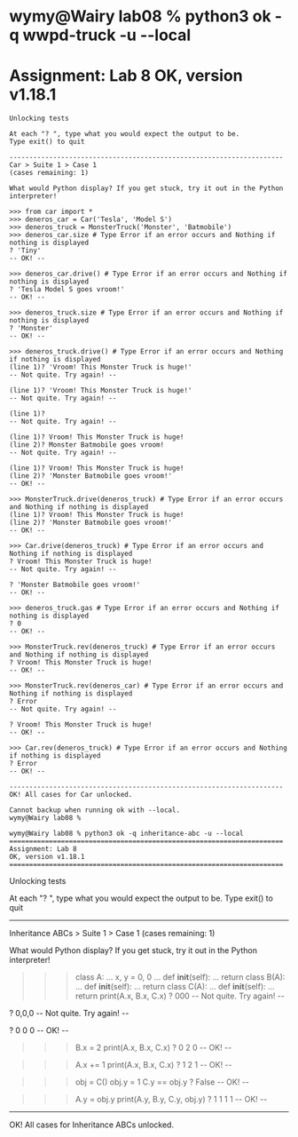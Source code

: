 wymy@Wairy lab08 % python3 ok -q wwpd-truck -u --local
=====================================================================
Assignment: Lab 8
OK, version v1.18.1
=====================================================================

~~~~~~~~~~~~~~~~~~~~~~~~~~~~~~~~~~~~~~~~~~~~~~~~~~~~~~~~~~~~~~~~~~~~~
Unlocking tests

At each "? ", type what you would expect the output to be.
Type exit() to quit

---------------------------------------------------------------------
Car > Suite 1 > Case 1
(cases remaining: 1)

What would Python display? If you get stuck, try it out in the Python
interpreter!

>>> from car import *
>>> deneros_car = Car('Tesla', 'Model S')
>>> deneros_truck = MonsterTruck('Monster', 'Batmobile')
>>> deneros_car.size # Type Error if an error occurs and Nothing if nothing is displayed
? 'Tiny'
-- OK! --

>>> deneros_car.drive() # Type Error if an error occurs and Nothing if nothing is displayed
? 'Tesla Model S goes vroom!'
-- OK! --

>>> deneros_truck.size # Type Error if an error occurs and Nothing if nothing is displayed
? 'Monster'
-- OK! --

>>> deneros_truck.drive() # Type Error if an error occurs and Nothing if nothing is displayed
(line 1)? 'Vroom! This Monster Truck is huge!'
-- Not quite. Try again! --

(line 1)? 'Vroom! This Monster Truck is huge!'
-- Not quite. Try again! --

(line 1)? 
-- Not quite. Try again! --

(line 1)? Vroom! This Monster Truck is huge!
(line 2)? Monster Batmobile goes vroom!
-- Not quite. Try again! --

(line 1)? Vroom! This Monster Truck is huge!
(line 2)? 'Monster Batmobile goes vroom!'
-- OK! --

>>> MonsterTruck.drive(deneros_truck) # Type Error if an error occurs and Nothing if nothing is displayed
(line 1)? Vroom! This Monster Truck is huge!
(line 2)? 'Monster Batmobile goes vroom!'
-- OK! --

>>> Car.drive(deneros_truck) # Type Error if an error occurs and Nothing if nothing is displayed
? Vroom! This Monster Truck is huge!
-- Not quite. Try again! --

? 'Monster Batmobile goes vroom!'
-- OK! --

>>> deneros_truck.gas # Type Error if an error occurs and Nothing if nothing is displayed
? 0
-- OK! --

>>> MonsterTruck.rev(deneros_truck) # Type Error if an error occurs and Nothing if nothing is displayed
? Vroom! This Monster Truck is huge!
-- OK! --

>>> MonsterTruck.rev(deneros_car) # Type Error if an error occurs and Nothing if nothing is displayed
? Error
-- Not quite. Try again! --

? Vroom! This Monster Truck is huge!
-- OK! --

>>> Car.rev(deneros_truck) # Type Error if an error occurs and Nothing if nothing is displayed
? Error
-- OK! --

---------------------------------------------------------------------
OK! All cases for Car unlocked.

Cannot backup when running ok with --local.
wymy@Wairy lab08 % 

wymy@Wairy lab08 % python3 ok -q inheritance-abc -u --local
=====================================================================
Assignment: Lab 8
OK, version v1.18.1
=====================================================================

~~~~~~~~~~~~~~~~~~~~~~~~~~~~~~~~~~~~~~~~~~~~~~~~~~~~~~~~~~~~~~~~~~~~~
Unlocking tests

At each "? ", type what you would expect the output to be.
Type exit() to quit

---------------------------------------------------------------------
Inheritance ABCs > Suite 1 > Case 1
(cases remaining: 1)

What would Python display? If you get stuck, try it out in the Python
interpreter!

>>> class A:
...   x, y = 0, 0
...   def __init__(self):
...         return
>>> class B(A):
...   def __init__(self):
...         return
>>> class C(A):
...   def __init__(self):
...         return
>>> print(A.x, B.x, C.x)
? 000
-- Not quite. Try again! --

? 0,0,0
-- Not quite. Try again! --

? 0 0 0
-- OK! --

>>> B.x = 2
>>> print(A.x, B.x, C.x)
? 0 2 0
-- OK! --

>>> A.x += 1
>>> print(A.x, B.x, C.x)
? 1 2 1
-- OK! --

>>> obj = C()
>>> obj.y = 1
>>> C.y == obj.y
? False
-- OK! --

>>> A.y = obj.y
>>> print(A.y, B.y, C.y, obj.y)
? 1 1 1 1
-- OK! --

---------------------------------------------------------------------
OK! All cases for Inheritance ABCs unlocked.